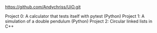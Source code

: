 https://github.com/Andychriss/UiO.git

Project 0: A calculator that tests itself with pytest (Python)
Project 1: A simulation of a double pendulum (Python)
Project 2: Circular linked lists in C++